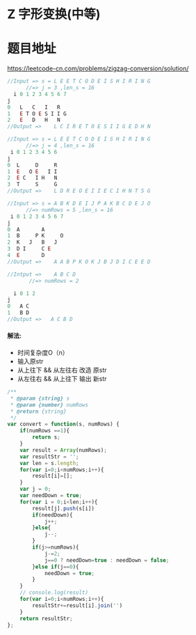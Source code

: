 #  Z 字形变换(中等)
# 题目地址
<https://leetcode-cn.com/problems/zigzag-conversion/solution/>
```javascript
//Input => s = L E E T C O D E I S H I R I N G 
      //=> j = 3 ,len_s = 16
  i 0 1 2 3 4 5 6 7
j
0   L   C   I   R
1   E T O E S I I G
2   E   D   H   N
//Output =>    L C I R E T O E S I I G E D H N 
```
```javascript
//Input => s = L E E T C O D E I S H I R I N G 
	  //=> j = 4 ,len_s = 16
 i 0 1 2 3 4 5 6
j
0  L     D     R
1  E   O E   I I
2  E C   I H   N
3  T     S     G
//Output =>    L D R E O E I I E C I H N T S G 
```
```javascript
//Input => s = A B K D E I J P A K B C D E J O
	  //=> numRows = 5 ,len_s = 16
 i 0 1 2 3 4 5 6 7
j
0  A       A
1  B     P K     O
2  K   J   B   J
3  D I     C E
4  E       D
//Output =>    A A B P K O K J B J D I C E E D
```
```javascript
//Intput =>    A B C D
       //=> numRows = 2

  i 0 1 2
j   
0   A C
1   B D
//Output =>   A C B D
```
#### 解法:
+ 时间复杂度O（n）
+ 输入原str
+ 从上往下 && 从左往右 改造 原str
+ 从左往右 && 从上往下 输出 新str
```javascript
/**
 * @param {string} s
 * @param {number} numRows
 * @return {string}
 */
var convert = function(s, numRows) {
    if(numRows ==1){
        return s;
    }
	var result = Array(numRows);
	var resultStr = '';
    var len = s.length;
	for(var i=0;i<numRows;i++){
		result[i]=[];
	}
	var j = 0;
	var needDown = true;
	for(var i = 0;i<len;i++){
		result[j].push(s[i])
		if(needDown){
			j++;
		}else{
			j--;
		}
		if(j>=numRows){
			j-=2;
			j==0 ? needDown=true : needDown = false;
		}else if(j==0){
			needDown = true;
		}
	}
	// console.log(result)
	for(var i=0;i<numRows;i++){
		resultStr+=result[i].join('')
	}
	return resultStr;
};
```